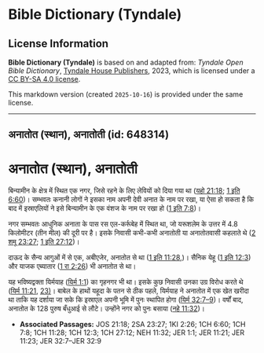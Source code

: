 # Bible Dictionary (Tyndale)

## License Information

**Bible Dictionary (Tyndale)** is based on and adapted from: _Tyndale Open Bible Dictionary_, [Tyndale House Publishers](https://tyndaleopenresources.com/), 2023, which is licensed under a [CC BY-SA 4.0 license](https://creativecommons.org/licenses/by-sa/4.0/legalcode.en).

This markdown version (created `2025-10-16`) is provided under the same license.



--------------------------------

## अनातोत (स्थान), अनातोती (id: 648314)

अनातोत (स्थान), अनातोती
=======================

बिन्यामीन के क्षेत्र में स्थित एक नगर, जिसे रहने के लिए लेवियों को दिया गया था ([यहो 21:18](https://ref.ly/Josh21:18); [1 इति 6:60](https://ref.ly/1Chr6:60))। सम्भवतः कनानी लोगों ने इसका नाम अपनी देवी अनात के नाम पर रखा, या ऐसा हो सकता है कि बाद में इस्राएलियों ने इसे बिन्यामीन के एक वंशज के नाम पर रखा हो ([1 इति 7:8](https://ref.ly/1Chr7:8))।

नगर सम्भवतः आधुनिक अनाता के पास रस एल\-कर्रूबेह में स्थित था, जो यरूशलेम के उत्तर में 4\.8 किलोमीटर (तीन मील) की दूरी पर है। इसके निवासी कभी\-कभी अनातोती या अनातोतवासी कहलाते थे ([2 शमू 23:27](https://ref.ly/2Sam23:27); [1 इति 27:12](https://ref.ly/1Chr27:12))।

दाऊद के सैन्य आगुओं में से एक, अबीएजेर, अनातोत से था ([1 इति 11:28](https://ref.ly/1Chr11:28),)। सैनिक येहू ([1 इति 12:3](https://ref.ly/1Chr12:3)) और याजक एब्यातार ([1 रा 2:26](https://ref.ly/1Kgs2:26)) भी अनातोत से था।

यह भविष्यद्वक्ता यिर्मयाह ([यिर्म 1:1](https://ref.ly/Jer1:1)) का गृहनगर भी था। इसके कुछ निवासी उनका उग्र विरोध करते थे ([यिर्म 11:21](https://ref.ly/Jer11:21), [23\)](https://ref.ly/Jer11:23)। बाबेल के हाथों यहूदा के पतन से ठीक पहले, यिर्मयाह ने अनातोत में एक खेत खरीदा था ताकि यह दर्शाया जा सके कि इस्राएल अपनी भूमि में पुनः स्थापित होगा ([यिर्म 32:7–9](https://ref.ly/Jer32:7-Jer32:9))। वर्षों बाद, अनातोत के 128 पुरुष बँधुआई से लौटे। उन्होंने नगर को पुनः बसाया ([नहे 11:32](https://ref.ly/Neh11:32))।

* **Associated Passages:** JOS 21:18; 2SA 23:27; 1KI 2:26; 1CH 6:60; 1CH 7:8; 1CH 11:28; 1CH 12:3; 1CH 27:12; NEH 11:32; JER 1:1; JER 11:21; JER 11:23; JER 32:7–JER 32:9

